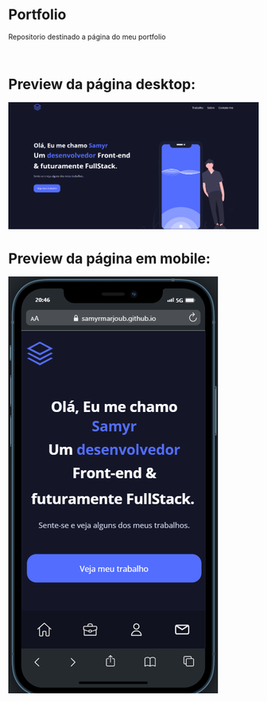 # Portfolio
Repositorio destinado a página do meu portfolio

<br>
<h1>Preview da página desktop: </h1>
<img src='./images/desktop-preview.png'>
<br>
<h1>Preview da página em mobile: </h1>
<img src='./images/mobile-preview.png' align='center'>
